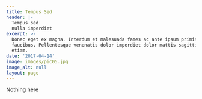 ```yaml
---
title: Tempus Sed
header: |-
  Tempus sed
  nulla imperdiet
excerpt: >-
  Donec eget ex magna. Interdum et malesuada fames ac ante ipsum primis in
  faucibus. Pellentesque venenatis dolor imperdiet dolor mattis sagittis magna
  etiam.
date: '2017-04-14'
image: images/pic05.jpg
image_alt: null
layout: page
---
```


Nothing here
